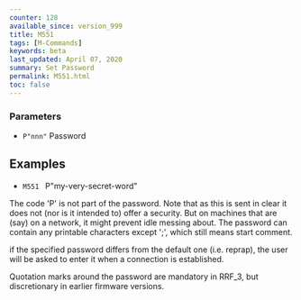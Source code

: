 ```yaml
---
counter: 128
available_since: version_999
title: M551
tags: [M-Commands] 
keywords: beta 
last_updated: April 07, 2020 
summary: Set Password 
permalink: M551.html
toc: false 
---
```



### Parameters

* `P"nnn"` Password

## Examples

* ` M551  ` P"my-very-secret-word"

The code 'P' is not part of the password. Note that as this is sent in clear it does not (nor is it intended to) offer a security. But on machines that are (say) on a network, it might prevent idle messing about. The password can contain any printable characters except ';', which still means start comment.

if the specified password differs from the default one (i.e. reprap), the user will be asked to enter it when a connection is established.

Quotation marks around the password are mandatory in RRF_3, but discretionary in earlier firmware versions.

